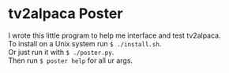 # tv2alpaca Poster
I wrote this little program to help me interface and test tv2alpaca.  
To install on a Unix system run ```$ ./install.sh```.  
Or just run it with ```$ ./poster.py```.  
Then run ```$ poster help``` for all ur args.  
